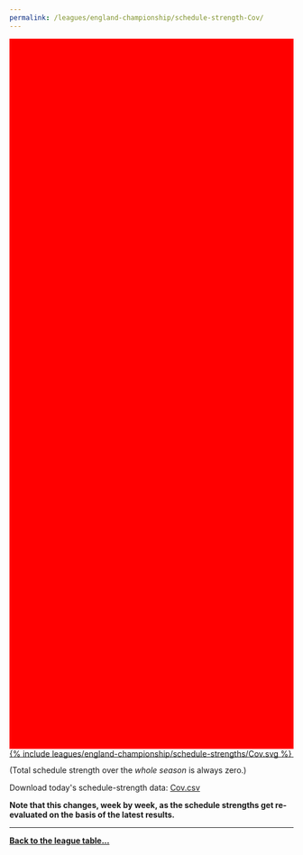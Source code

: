 ```yaml
---
permalink: /leagues/england-championship/schedule-strength-Cov/
---
```


<style>
.svg-wrap {
    background-color:red;
    height:0;
    padding-top:250%; /* 350px/550px */
    position: relative;
}

svg {
    background-color: white;
    height: 100%;
    display:block;
    width: 100%;
    position: absolute;
    top:0;
    left:0;
}
</style>


<div class="svg-wrap">
{% include leagues/england-championship/schedule-strengths/Cov.svg %}
</div>

-----

(Total schedule strength over the *whole season* is always zero.)


Download today's schedule-strength data: [Cov.csv](/assets/leagues/england-championship/2020/schedule-strengths/Cov.csv)

**Note that this changes, week by week, as the schedule strengths get re-evaluated on the
basis of the latest results.**

-----

[**Back to the league table...**](/leagues/england-championship)


